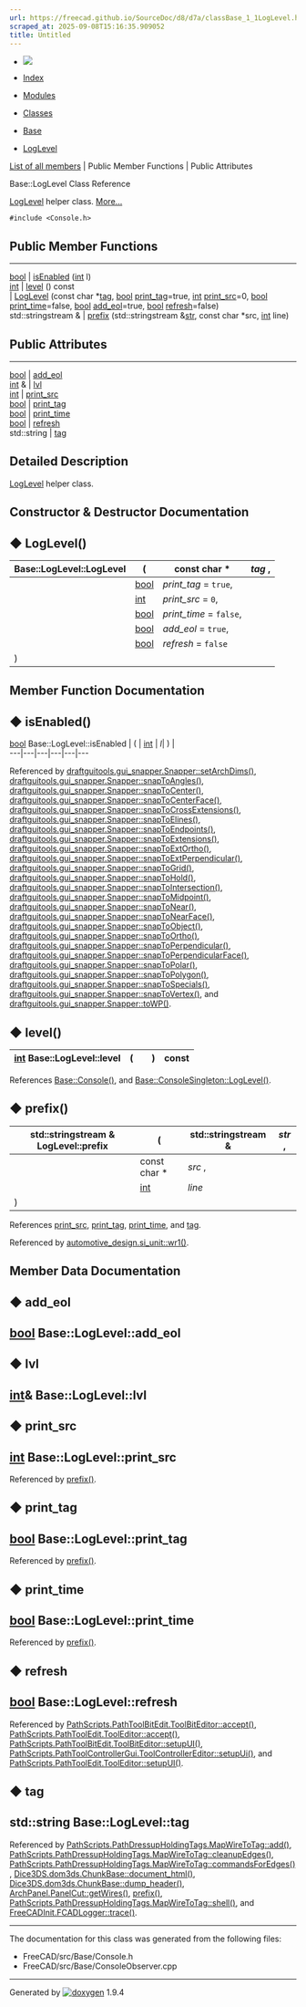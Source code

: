 ```yaml
---
url: https://freecad.github.io/SourceDoc/d8/d7a/classBase_1_1LogLevel.html
scraped_at: 2025-09-08T15:16:35.909052
title: Untitled
---
```


  * [ ![](https://www.freecad.org/svg/logo-freecad.svg) ](https://freecadweb.org "FreeCAD")
  * [Index](../../index.html "Index")
  * [Modules](../../modules.html "Modules list")
  * [Classes](../../annotated.html "Annotated list")

  * [Base](../../db/d07/namespaceBase.html)
  * [LogLevel](../../d8/d7a/classBase_1_1LogLevel.html)

[List of all members](../../dd/d0a/classBase_1_1LogLevel-members.html) | Public Member Functions | Public Attributes

Base::LogLevel Class Reference

[LogLevel](../../d8/d7a/classBase_1_1LogLevel.html "LogLevel helper class.")
helper class. [More...](../../d8/d7a/classBase_1_1LogLevel.html#details)

`#include <Console.h>`

##  Public Member Functions  
  
---  
[bool](../../d9/db9/classbool.html) | [isEnabled](../../d8/d7a/classBase_1_1LogLevel.html#a1a82ada58b6ae3335acc4d6cff2067c6) ([int](../../d1/da0/classint.html) l)  
[int](../../d1/da0/classint.html) | [level](../../d8/d7a/classBase_1_1LogLevel.html#a6ccb16622078cef5ac6af025f55923a3) () const  
|
[LogLevel](../../d8/d7a/classBase_1_1LogLevel.html#a8c1f2c084cd7319c16d6d928a2d1dfcd)
(const char
*[tag](../../d8/d7a/classBase_1_1LogLevel.html#a7f243c49d1c7a3f60506f97721cebe5e),
[bool](../../d9/db9/classbool.html)
[print_tag](../../d8/d7a/classBase_1_1LogLevel.html#af05d7518ff1a3151f16c1664fd4f8072)=true,
[int](../../d1/da0/classint.html)
[print_src](../../d8/d7a/classBase_1_1LogLevel.html#ac1f8ec0c4774d69c7d6a810b041ea28f)=0,
[bool](../../d9/db9/classbool.html)
[print_time](../../d8/d7a/classBase_1_1LogLevel.html#aec173fcd395b177d991309593be87d25)=false,
[bool](../../d9/db9/classbool.html)
[add_eol](../../d8/d7a/classBase_1_1LogLevel.html#a09293aed2a4aebfd3311edfed59f32a3)=true,
[bool](../../d9/db9/classbool.html)
[refresh](../../d8/d7a/classBase_1_1LogLevel.html#a207186af3bd8cde8f2dc21b1face3fd2)=false)  
std::stringstream & | [prefix](../../d8/d7a/classBase_1_1LogLevel.html#a6d01232a67a9688b17fecaf18f7d41e1) (std::stringstream &[str](../../d9/d36/classstr.html), const char *src, [int](../../d1/da0/classint.html) line)  
  
##  Public Attributes  
  
---  
[bool](../../d9/db9/classbool.html) | [add_eol](../../d8/d7a/classBase_1_1LogLevel.html#a09293aed2a4aebfd3311edfed59f32a3)  
[int](../../d1/da0/classint.html) & | [lvl](../../d8/d7a/classBase_1_1LogLevel.html#a5e58408664c25af0b72f53aa221da884)  
[int](../../d1/da0/classint.html) | [print_src](../../d8/d7a/classBase_1_1LogLevel.html#ac1f8ec0c4774d69c7d6a810b041ea28f)  
[bool](../../d9/db9/classbool.html) | [print_tag](../../d8/d7a/classBase_1_1LogLevel.html#af05d7518ff1a3151f16c1664fd4f8072)  
[bool](../../d9/db9/classbool.html) | [print_time](../../d8/d7a/classBase_1_1LogLevel.html#aec173fcd395b177d991309593be87d25)  
[bool](../../d9/db9/classbool.html) | [refresh](../../d8/d7a/classBase_1_1LogLevel.html#a207186af3bd8cde8f2dc21b1face3fd2)  
std::string | [tag](../../d8/d7a/classBase_1_1LogLevel.html#a7f243c49d1c7a3f60506f97721cebe5e)  
  
## Detailed Description

[LogLevel](../../d8/d7a/classBase_1_1LogLevel.html "LogLevel helper class.")
helper class.

## Constructor & Destructor Documentation

## ◆ LogLevel()

Base::LogLevel::LogLevel  | ( | const char *  | _tag_ ,   
---|---|---|---  
|  | [bool](../../d9/db9/classbool.html) | _print_tag_ = `true`,   
|  | [int](../../d1/da0/classint.html) | _print_src_ = `0`,   
|  | [bool](../../d9/db9/classbool.html) | _print_time_ = `false`,   
|  | [bool](../../d9/db9/classbool.html) | _add_eol_ = `true`,   
|  | [bool](../../d9/db9/classbool.html) | _refresh_ = `false`  
| ) | |   
  
## Member Function Documentation

## ◆ isEnabled()

[bool](../../d9/db9/classbool.html) Base::LogLevel::isEnabled  | ( | [int](../../d1/da0/classint.html) | _l_| ) |   
---|---|---|---|---|---  
  
Referenced by
[draftguitools.gui_snapper.Snapper::setArchDims()](../../d9/de9/classdraftguitools_1_1gui__snapper_1_1Snapper.html#afc73b5c84f318a3a47a0e64301e29247),
[draftguitools.gui_snapper.Snapper::snapToAngles()](../../d9/de9/classdraftguitools_1_1gui__snapper_1_1Snapper.html#a8bd58fe1d7c754dd4fd5968f67072a93),
[draftguitools.gui_snapper.Snapper::snapToCenter()](../../d9/de9/classdraftguitools_1_1gui__snapper_1_1Snapper.html#a5e21123330ac04a1c88c35450c7d6e45),
[draftguitools.gui_snapper.Snapper::snapToCenterFace()](../../d9/de9/classdraftguitools_1_1gui__snapper_1_1Snapper.html#ae2e7de8ed53fbfd8c824bb822ea688fb),
[draftguitools.gui_snapper.Snapper::snapToCrossExtensions()](../../d9/de9/classdraftguitools_1_1gui__snapper_1_1Snapper.html#acee40380387892206a064e5b4b878275),
[draftguitools.gui_snapper.Snapper::snapToElines()](../../d9/de9/classdraftguitools_1_1gui__snapper_1_1Snapper.html#a8f1b7e3457e225dd4dcb2dac341f0c41),
[draftguitools.gui_snapper.Snapper::snapToEndpoints()](../../d9/de9/classdraftguitools_1_1gui__snapper_1_1Snapper.html#ad38fed6fa78da1aef31deefb69ca1922),
[draftguitools.gui_snapper.Snapper::snapToExtensions()](../../d9/de9/classdraftguitools_1_1gui__snapper_1_1Snapper.html#ae1f59975a9ed59a52c5c72b11a89e8c3),
[draftguitools.gui_snapper.Snapper::snapToExtOrtho()](../../d9/de9/classdraftguitools_1_1gui__snapper_1_1Snapper.html#a2a9a200849141003e5be747ada4c4374),
[draftguitools.gui_snapper.Snapper::snapToExtPerpendicular()](../../d9/de9/classdraftguitools_1_1gui__snapper_1_1Snapper.html#a71ff5dbb89eff26bc03c68957d66537a),
[draftguitools.gui_snapper.Snapper::snapToGrid()](../../d9/de9/classdraftguitools_1_1gui__snapper_1_1Snapper.html#ad33d36f945a15ec39fba7d0d5184dfbc),
[draftguitools.gui_snapper.Snapper::snapToHold()](../../d9/de9/classdraftguitools_1_1gui__snapper_1_1Snapper.html#a6db0f4aacea9c6e9501927b7c0e3235c),
[draftguitools.gui_snapper.Snapper::snapToIntersection()](../../d9/de9/classdraftguitools_1_1gui__snapper_1_1Snapper.html#a43d4ae56da45a12afec22a53ae97cc74),
[draftguitools.gui_snapper.Snapper::snapToMidpoint()](../../d9/de9/classdraftguitools_1_1gui__snapper_1_1Snapper.html#a5ebebdc5bf65d99c1b2bfca4f0e3de65),
[draftguitools.gui_snapper.Snapper::snapToNear()](../../d9/de9/classdraftguitools_1_1gui__snapper_1_1Snapper.html#acea18aa0a1778d9fcefa86a01d33dabf),
[draftguitools.gui_snapper.Snapper::snapToNearFace()](../../d9/de9/classdraftguitools_1_1gui__snapper_1_1Snapper.html#a9f8f81d85b83328d136b0eafd9ec3950),
[draftguitools.gui_snapper.Snapper::snapToObject()](../../d9/de9/classdraftguitools_1_1gui__snapper_1_1Snapper.html#a2c5eb552fed1dc7a61c628dc393ae869),
[draftguitools.gui_snapper.Snapper::snapToOrtho()](../../d9/de9/classdraftguitools_1_1gui__snapper_1_1Snapper.html#ab98374e00b2c719ed3331a2c4b3afe29),
[draftguitools.gui_snapper.Snapper::snapToPerpendicular()](../../d9/de9/classdraftguitools_1_1gui__snapper_1_1Snapper.html#af64c2d0a3df89214c36dbe93423147f6),
[draftguitools.gui_snapper.Snapper::snapToPerpendicularFace()](../../d9/de9/classdraftguitools_1_1gui__snapper_1_1Snapper.html#a5bb701a695185f8fed89490cd0532936),
[draftguitools.gui_snapper.Snapper::snapToPolar()](../../d9/de9/classdraftguitools_1_1gui__snapper_1_1Snapper.html#a5a30c9877875867157703325b090e21f),
[draftguitools.gui_snapper.Snapper::snapToPolygon()](../../d9/de9/classdraftguitools_1_1gui__snapper_1_1Snapper.html#afe31e4ec19118e3c7bd0c85efd6fdfce),
[draftguitools.gui_snapper.Snapper::snapToSpecials()](../../d9/de9/classdraftguitools_1_1gui__snapper_1_1Snapper.html#acf474608c7500cd7fbf50ba8ae6fa808),
[draftguitools.gui_snapper.Snapper::snapToVertex()](../../d9/de9/classdraftguitools_1_1gui__snapper_1_1Snapper.html#aff36d8b552b2a47683e8758bc0d73556),
and
[draftguitools.gui_snapper.Snapper::toWP()](../../d9/de9/classdraftguitools_1_1gui__snapper_1_1Snapper.html#a8477ccc10f74707df160dcec8b70124b).

## ◆ level()

[int](../../d1/da0/classint.html) Base::LogLevel::level  | ( | | ) |  const  
---|---|---|---|---  
  
References
[Base::Console()](../../db/d07/namespaceBase.html#a968fb30e59145eaaa8b1da98680bd729),
and
[Base::ConsoleSingleton::LogLevel()](../../df/dca/classBase_1_1ConsoleSingleton.html#a90e43022cf609ba385f4c05ecebad58d).

## ◆ prefix()

std::stringstream & LogLevel::prefix  | ( | std::stringstream & | _str_ ,   
---|---|---|---  
|  | const char *  | _src_ ,   
|  | [int](../../d1/da0/classint.html) | _line_  
| ) | |   
  
References
[print_src](../../d8/d7a/classBase_1_1LogLevel.html#ac1f8ec0c4774d69c7d6a810b041ea28f),
[print_tag](../../d8/d7a/classBase_1_1LogLevel.html#af05d7518ff1a3151f16c1664fd4f8072),
[print_time](../../d8/d7a/classBase_1_1LogLevel.html#aec173fcd395b177d991309593be87d25),
and
[tag](../../d8/d7a/classBase_1_1LogLevel.html#a7f243c49d1c7a3f60506f97721cebe5e).

Referenced by
[automotive_design.si_unit::wr1()](../../d5/d77/classautomotive__design_1_1si__unit.html#a11f3f199cb57673aba404a85f4e7b2d8).

## Member Data Documentation

## ◆ add_eol

[bool](../../d9/db9/classbool.html) Base::LogLevel::add_eol  
---  
  
## ◆ lvl

[int](../../d1/da0/classint.html)& Base::LogLevel::lvl  
---  
  
## ◆ print_src

[int](../../d1/da0/classint.html) Base::LogLevel::print_src  
---  
  
Referenced by
[prefix()](../../d8/d7a/classBase_1_1LogLevel.html#a6d01232a67a9688b17fecaf18f7d41e1).

## ◆ print_tag

[bool](../../d9/db9/classbool.html) Base::LogLevel::print_tag  
---  
  
Referenced by
[prefix()](../../d8/d7a/classBase_1_1LogLevel.html#a6d01232a67a9688b17fecaf18f7d41e1).

## ◆ print_time

[bool](../../d9/db9/classbool.html) Base::LogLevel::print_time  
---  
  
Referenced by
[prefix()](../../d8/d7a/classBase_1_1LogLevel.html#a6d01232a67a9688b17fecaf18f7d41e1).

## ◆ refresh

[bool](../../d9/db9/classbool.html) Base::LogLevel::refresh  
---  
  
Referenced by
[PathScripts.PathToolBitEdit.ToolBitEditor::accept()](../../d6/d36/classPathScripts_1_1PathToolBitEdit_1_1ToolBitEditor.html#a86ad4f706046e1634bf67ceb587e5a27),
[PathScripts.PathToolEdit.ToolEditor::accept()](../../d2/df8/classPathScripts_1_1PathToolEdit_1_1ToolEditor.html#a869c5580bbfbe7addd963c5de1c9fb1f),
[PathScripts.PathToolBitEdit.ToolBitEditor::setupUI()](../../d6/d36/classPathScripts_1_1PathToolBitEdit_1_1ToolBitEditor.html#ac6ca422dac09ad140db418319c2c05e2),
[PathScripts.PathToolControllerGui.ToolControllerEditor::setupUi()](../../d2/db6/classPathScripts_1_1PathToolControllerGui_1_1ToolControllerEditor.html#ac65d1c5c0d0e29af0184084c6b0924e7),
and
[PathScripts.PathToolEdit.ToolEditor::setupUI()](../../d2/df8/classPathScripts_1_1PathToolEdit_1_1ToolEditor.html#a1f8ad48742a24a6b9a1d1b0ce191252f).

## ◆ tag

std::string Base::LogLevel::tag  
---  
  
Referenced by
[PathScripts.PathDressupHoldingTags.MapWireToTag::add()](../../dd/dd7/classPathScripts_1_1PathDressupHoldingTags_1_1MapWireToTag.html#a635a31c3648c89f099d5fe6f97368237),
[PathScripts.PathDressupHoldingTags.MapWireToTag::cleanupEdges()](../../dd/dd7/classPathScripts_1_1PathDressupHoldingTags_1_1MapWireToTag.html#ad67774cf1b6aa1f4bb6bc52fa932df83),
[PathScripts.PathDressupHoldingTags.MapWireToTag::commandsForEdges()](../../dd/dd7/classPathScripts_1_1PathDressupHoldingTags_1_1MapWireToTag.html#a198fbf1f749b551d10e292784e5921cf),
[Dice3DS.dom3ds.ChunkBase::document_html()](../../da/da5/classDice3DS_1_1dom3ds_1_1ChunkBase.html#abdc79325208ba093e3b508c646b3a4ba),
[Dice3DS.dom3ds.ChunkBase::dump_header()](../../da/da5/classDice3DS_1_1dom3ds_1_1ChunkBase.html#a64b07f8bfad61e851b2c2fb3c2974d9a),
[ArchPanel.PanelCut::getWires()](../../d6/dbd/classArchPanel_1_1PanelCut.html#a61534af5c2a0125dde05e08a22025195),
[prefix()](../../d8/d7a/classBase_1_1LogLevel.html#a6d01232a67a9688b17fecaf18f7d41e1),
[PathScripts.PathDressupHoldingTags.MapWireToTag::shell()](../../dd/dd7/classPathScripts_1_1PathDressupHoldingTags_1_1MapWireToTag.html#a2f0df7770665a77dc3ec39aad49a7a58),
and
[FreeCADInit.FCADLogger::trace()](../../d2/d1e/classFreeCADInit_1_1FCADLogger.html#a9e5cc4f866ef7f6e4699ad1b481d7879).

* * *

The documentation for this class was generated from the following files:

  * FreeCAD/src/Base/Console.h
  * FreeCAD/src/Base/ConsoleObserver.cpp

* * *

Generated by
[![doxygen](../../doxygen.svg)](https://www.doxygen.org/index.html) 1.9.4

